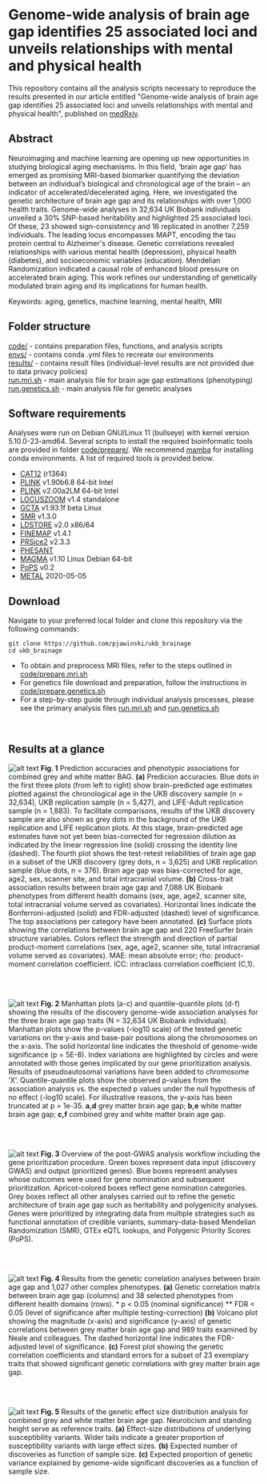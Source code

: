 # Genome-wide analysis of brain age gap identifies 25 associated loci and unveils relationships with mental and physical health
This repository contains all the analysis scripts necessary to reproduce the results presented in our article entitled "Genome-wide analysis of brain age gap identifies 25 associated loci and unveils relationships with mental and physical health", published on [medRxiv](https://www.medrxiv.org/content/10.1101/2023.12.26.23300533v1.full-text).

## Abstract
Neuroimaging and machine learning are opening up new opportunities in studying biological aging mechanisms. In this field, ‘brain age gap’ has emerged as promising MRI-based biomarker quantifying the deviation between an individual’s biological and chronological age of the brain – an indicator of accelerated/decelerated aging. Here, we investigated the genetic architecture of brain age gap and its relationships with over 1,000 health traits. Genome-wide analyses in 32,634 UK Biobank individuals unveiled a 30% SNP-based heritability and highlighted 25 associated loci. Of these, 23 showed sign-consistency and 16 replicated in another 7,259 individuals. The leading locus encompasses MAPT, encoding the tau protein central to Alzheimer's disease. Genetic correlations revealed relationships with various mental health (depression), physical health (diabetes), and socioeconomic variables (education). Mendelian Randomization indicated a causal role of enhanced blood pressure on accelerated brain aging. This work refines our understanding of genetically modulated brain aging and its implications for human health.

Keywords: aging, genetics, machine learning, mental health, MRI

## Folder structure
[code/](code/) - contains preparation files, functions, and analysis scripts<br>
[envs/](envs/) - contains conda .yml files to recreate our environments<br>
[results/](results/) - contains result files (individual-level results are not provided due to data privacy policies)<br>
[run.mri.sh](run.mri.sh) - main analysis file for brain age gap estimations (phenotyping)<br>
[run.genetics.sh](run.genetics.sh) - main analysis file for genetic analyses<br>

## Software requirements
Analyses were run on Debian GNU/Linux 11 (bullseye) with kernel version 5.10.0-23-amd64. Several scripts to install the required bioinformatic tools are provided in folder [code/prepare/](code/prepare/). We recommend [mamba](https://mamba.readthedocs.io/en/latest/installation/mamba-installation.html) for installing conda environments. A list of required tools is provided below.

- [CAT12](https://neuro-jena.github.io/cat/) (r1364)
- [PLINK](https://www.cog-genomics.org/plink/) v1.90b6.8 64-bit Intel
- [PLINK](https://www.cog-genomics.org/plink/2.0/) v2.00a2LM 64-bit Intel
- [LOCUSZOOM](https://genome.sph.umich.edu/wiki/LocusZoom_Standalone) v1.4 standalone
- [GCTA](https://yanglab.westlake.edu.cn/software/gcta/) v1.93.1f beta Linux
- [SMR](https://yanglab.westlake.edu.cn/software/smr/#Overview) v1.3.0
- [LDSTORE](http://www.christianbenner.com) v2.0 x86/64
- [FINEMAP](http://www.christianbenner.com) v1.4.1
- [PRSice2](https://choishingwan.github.io/PRSice/) v2.3.3
- [PHESANT](https://github.com/MRCIEU/PHESANT)
- [MAGMA](https://ctg.cncr.nl/software/magma) v1.10 Linux Debian 64-bit
- [PoPS](https://github.com/FinucaneLab/pops) v0.2
- [METAL](https://csg.sph.umich.edu/abecasis/Metal/) 2020-05-05

## Download
Navigate to your preferred local folder and clone this repository via the following commands:
```
git clone https://github.com/pjawinski/ukb_brainage
cd ukb_brainage
```

- To obtain and preprocess MRI files, refer to the steps outlined in [code/prepare.mri.sh](code/prepare.mri.sh) 
- For genetics file download and preparation, follow the instructions in [code/prepare.genetics.sh](code/prepare.genetics.sh)
- For a step-by-step guide through individual analysis processes, please see the primary analysis files [run.mri.sh](run.mri.sh) and [run.genetics.sh](run.genetics.sh)


<br>


## Results at a glance
![alt text](results/combined/phenotypic.png "Figure 1")
**Fig. 1**	Prediction accuracies and phenotypic associations for combined grey and white matter BAG. **(a)** Predicion accuracies. Blue dots in the first three plots (from left to right) show brain-predicted age estimates plotted against the chronological age in the UKB discovery sample (n = 32,634), UKB replication sample (n = 5,427), and LIFE-Adult replication sample (n = 1,883). To facilitate comparisons, results of the UKB discovery sample are also shown as grey dots in the background of the UKB replication and LIFE replication plots. At this stage, brain-predicted age estimates have not yet been bias-corrected for regression dilution as indicated by the linear regression line (solid) crossing the identity line (dashed). The fourth plot shows the test-retest reliabilities of brain age gap in a subset of the UKB discovery (grey dots, n = 3,625) and UKB replication sample (blue dots, n = 376). Brain age gap was bias-corrected for age, age2, sex, scanner site, and total intracranial volume. **(b)** Cross-trait association results between brain age gap and 7,088 UK Biobank phenotypes from different health domains (sex, age, age2, scanner site, total intracranial volume served as covariates). Horizontal lines indicate the Bonferroni-adjusted (solid) and FDR-adjusted (dashed) level of significance. The top associations per category have been annotated. **(c)** Surface plots showing the correlations between brain age gap and 220 FreeSurfer brain structure variables. Colors reflect the strength and direction of partial product-moment correlations (sex, age, age2, scanner site, total intracranial volume served as covariates). MAE: mean absolute error; rho: product-moment correlation coefficient. ICC: intraclass correlation coefficient (C,1).

<br><br>



![alt text](results/combined/qqplot.manhattan.png "Figure 2")
**Fig. 2**	Manhattan plots (a-c) and quantile-quantile plots (d-f) showing the results of the discovery genome-wide association analyses for the three brain age gap traits (N = 32,634 UK Biobank individuals). Manhattan plots show the p-values (-log10 scale) of the tested genetic variations on the y-axis and base-pair positions along the chromosomes on the x-axis. The solid horizontal line indicates the threshold of genome-wide significance (p = 5E-8). Index variations are highlighted by circles and were annotated with those genes implicated by our gene prioritization analysis. Results of pseudoautosomal variations have been added to chromosome ‘X’. Quantile-quantile plots show the observed p-values from the association analysis vs. the expected p values under the null hypothesis of no effect (-log10 scale). For illustrative reasons, the y-axis has been truncated at p = 1e-35. **a,d** grey matter brain age gap; **b,e** white matter brain age gap; **c,f** combined grey and white matter brain age gap.

<br><br>



![alt text](results/combined/workflow.png "Figure 3")
**Fig. 3**	Overview of the post-GWAS analysis workflow including the gene prioritization procedure. Green boxes represent data input (discovery GWAS) and output (prioritized genes). Blue boxes represent analyses whose outcomes were used for gene nomination and subsequent prioritization. Apricot-colored boxes reflect gene nomination categories. Grey boxes reflect all other analyses carried out to refine the genetic architecture of brain age gap such as heritability and polygenicity analyses. Genes were prioritized by integrating data from multiple strategies such as functional annotation of credible variants, summary-data-based Mendelian Randomization (SMR), GTEx eQTL lookups, and Polygenic Priority Scores (PoPS).


<br><br>



![alt text](results/combined/rgCombined.png "Figure 4")
**Fig. 4**	Results from the genetic correlation analyses between brain age gap and 1,027 other complex phenotypes. **(a)** Genetic correlation matrix between brain age gap (columns) and 38 selected phenotypes from different health domains (rows). * p < 0.05 (nominal significance) ** FDR < 0.05 (level of significance after multiple testing-correction) **(b)** Volcano plot showing the magnitude (x-axis) and significance (y-axis) of genetic correlations between grey matter brain age gap and 989 traits examined by Neale and colleagues. The dashed horizontal line indicates the FDR-adjusted level of significance. **(c)** Forest plot showing the genetic correlation coefficients and standard errors for a subset of 23 exemplary traits that showed significant genetic correlations with grey matter brain age gap. 


<br><br>



![alt text](results/combined/genesis.png "Figure 5")
**Fig. 5**	Results of the genetic effect size distribution analysis for combined grey and white matter brain age gap. Neuroticism and standing height serve as reference traits. **(a)** Effect-size distributions of underlying susceptibility variants. Wider tails indicate a greater proportion of susceptibility variants with large effect sizes. **(b)** Expected number of discoveries as function of sample size. **(c)** Expected proportion of genetic variance explained by genome-wide significant discoveries as a function of sample size.

